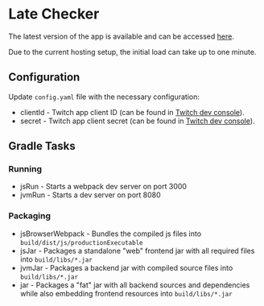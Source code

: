 # Late Checker

The latest version of the app is available and can be accessed [here](https://late-checker.onrender.com/).

Due to the current hosting setup, the initial load can take up to one minute.

## Configuration
Update `config.yaml` file with the necessary configuration:
* clientId - Twitch app client ID (can be found in [Twitch dev console](https://dev.twitch.tv/console/apps/)).
* secret - Twitch app client secret (can be found in [Twitch dev console](https://dev.twitch.tv/console/apps/)).

## Gradle Tasks

### Running
* jsRun - Starts a webpack dev server on port 3000
* jvmRun - Starts a dev server on port 8080
### Packaging
* jsBrowserWebpack - Bundles the compiled js files into `build/dist/js/productionExecutable`
* jsJar - Packages a standalone "web" frontend jar with all required files into `build/libs/*.jar`
* jvmJar - Packages a backend jar with compiled source files into `build/libs/*.jar`
* jar - Packages a "fat" jar with all backend sources and dependencies while also embedding frontend resources into `build/libs/*.jar`
